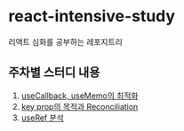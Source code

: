 # react-intensive-study

리액트 심화를 공부하는 레포지트리

## 주차별 스터디 내용

1. [useCallback, useMemo의 최적화](https://www.notion.so/useCallback-useMemo-dc0064e20b4b4580a6a95901039159d4?pvs=4)
2. [key prop의 목적과 Reconciliation](https://www.notion.so/Key-Props-35ad08f2b4fc41f39cf1a82d3eb478a0?pvs=4)
3. [useRef 분석](https://www.notion.so/useRef-f25a272a881b44f8a2718d1076f9bcbd?pvs=4)

